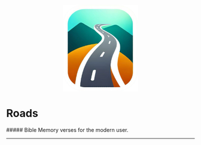 <p align="center">
  <img src="docs/roads.png" width="200"/>
</p>
<h1>Roads</h1>
##### Bible Memory verses for the modern user.

---

